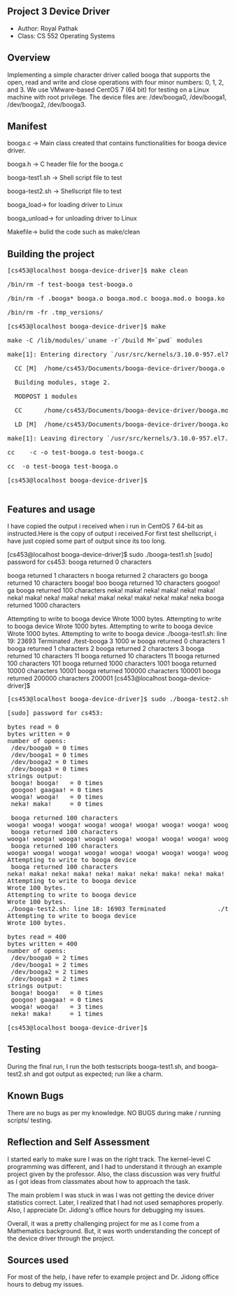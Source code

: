 ## Project 3 Device Driver

* Author: Royal Pathak
* Class: CS 552 Operating Systems

## Overview

Implementing a simple character driver called booga that supports the open, read and write and close operations with four minor numbers: 0, 1, 2, and 3. We use VMware-based CentOS 7 (64 bit) for testing on a Linux machine with root privilege. The device files are: /dev/booga0, /dev/booga1, /dev/booga2, /dev/booga3.

## Manifest

booga.c -> Main class created that contains functionalities for booga device driver.

booga.h -> C header file for the booga.c 

booga-test1.sh -> Shell script file to test

booga-test2.sh -> Shellscript file to test 

booga_load-> for loading driver to Linux

booga_unload-> for unloading driver to Linux

Makefile-> bulid the code such as make/clean

## Building the project

<pre>[cs453@localhost booga-device-driver]$ make clean

/bin/rm -f test-booga test-booga.o

/bin/rm -f .booga* booga.o booga.mod.c booga.mod.o booga.ko Modules.* modules.*

/bin/rm -fr .tmp_versions/

[cs453@localhost booga-device-driver]$ make

make -C /lib/modules/`uname -r`/build M=`pwd` modules

make[1]: Entering directory `/usr/src/kernels/3.10.0-957.el7.x86_64&apos;

  CC [M]  /home/cs453/Documents/booga-device-driver/booga.o

  Building modules, stage 2.

  MODPOST 1 modules

  CC      /home/cs453/Documents/booga-device-driver/booga.mod.o

  LD [M]  /home/cs453/Documents/booga-device-driver/booga.ko

make[1]: Leaving directory `/usr/src/kernels/3.10.0-957.el7.x86_64&apos;

cc    -c -o test-booga.o test-booga.c

cc  -o test-booga test-booga.o

[cs453@localhost booga-device-driver]$ 

</pre>

## Features and usage

I have copied the output i received when i run in CentOS 7 64-bit as instructed.Here is the copy of output i received.For first test shellscript, i have just copied some part of output since its too long.

[cs453@localhost booga-device-driver]$ sudo ./booga-test1.sh
[sudo] password for cs453: 
 booga returned 0 characters

 booga returned 1 characters
n
 booga returned 2 characters
go
 booga returned 10 characters
booga! boo
 booga returned 10 characters
googoo! ga
 booga returned 100 characters
neka! maka! neka! maka! neka! maka! neka! maka! neka! maka! neka! maka! neka! maka! neka! maka! neka
 booga returned 1000 characters




Attempting to write to booga device
Wrote 1000 bytes.
Attempting to write to booga device
Wrote 1000 bytes.
Attempting to write to booga device
Wrote 1000 bytes.
Attempting to write to booga device
./booga-test1.sh: line 19: 23693 Terminated              ./test-booga 3 1000 w
 booga returned 0 characters
1
 booga returned 1 characters
2
 booga returned 2 characters
3
 booga returned 10 characters
11
 booga returned 10 characters
11
 booga returned 100 characters
101
 booga returned 1000 characters
1001
 booga returned 10000 characters
10001
 booga returned 100000 characters
100001
 booga returned 200000 characters
200001
[cs453@localhost booga-device-driver]$ 


<pre>[cs453@localhost booga-device-driver]$ sudo ./booga-test2.sh

[sudo] password for cs453: 

bytes read = 0 
bytes written = 0 
number of opens:
 /dev/booga0 = 0 times
 /dev/booga1 = 0 times
 /dev/booga2 = 0 times
 /dev/booga3 = 0 times
strings output:
 booga! booga!   = 0 times
 googoo! gaagaa! = 0 times
 wooga! wooga!   = 0 times
 neka! maka!     = 0 times

 booga returned 100 characters
wooga! wooga! wooga! wooga! wooga! wooga! wooga! wooga! wooga! wooga! wooga! wooga! wooga! wooga! wo
 booga returned 100 characters
wooga! wooga! wooga! wooga! wooga! wooga! wooga! wooga! wooga! wooga! wooga! wooga! wooga! wooga! wo
 booga returned 100 characters
wooga! wooga! wooga! wooga! wooga! wooga! wooga! wooga! wooga! wooga! wooga! wooga! wooga! wooga! wo
Attempting to write to booga device
 booga returned 100 characters
neka! maka! neka! maka! neka! maka! neka! maka! neka! maka! neka! maka! neka! maka! neka! maka! neka
Attempting to write to booga device
Wrote 100 bytes.
Attempting to write to booga device
Wrote 100 bytes.
./booga-test2.sh: line 18: 16903 Terminated              ./test-booga 3 100 w
Attempting to write to booga device
Wrote 100 bytes.

bytes read = 400 
bytes written = 400 
number of opens:
 /dev/booga0 = 2 times
 /dev/booga1 = 2 times
 /dev/booga2 = 2 times
 /dev/booga3 = 2 times
strings output:
 booga! booga!   = 0 times
 googoo! gaagaa! = 0 times
 wooga! wooga!   = 3 times
 neka! maka!     = 1 times

[cs453@localhost booga-device-driver]$ 
</pre>



## Testing

During the final run, I run the both testscripts booga-test1.sh, and booga-test2.sh and got output as expected; run like a charm.

## Known Bugs

There are no bugs as per my knowledge. NO BUGS during make / running scripts/ testing.

## Reflection and Self Assessment

I started early to make sure I was on the right track. The kernel-level C programming was different, and I had to understand it through an example project given by the professor. Also, the class discussion was very fruitful as I got ideas from classmates about how to approach the task.

The main problem I was stuck in was I was not getting the device driver statistics correct. Later, I realized that I had not used semaphores properly. Also, I appreciate Dr. Jidong's office hours for debugging my issues. 

Overall, it was a pretty challenging project for me as I come from a Mathematics background. But, it was worth understanding the concept of the device driver through the project. 




## Sources used

For most of the help, i have refer to example project and Dr. Jidong office hours to debug my issues.




